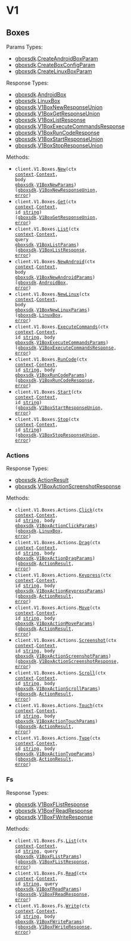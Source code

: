 # V1

## Boxes

Params Types:

- <a href="https://pkg.go.dev/github.com/stainless-sdks/gbox-sdk-go">gboxsdk</a>.<a href="https://pkg.go.dev/github.com/stainless-sdks/gbox-sdk-go#CreateAndroidBoxParam">CreateAndroidBoxParam</a>
- <a href="https://pkg.go.dev/github.com/stainless-sdks/gbox-sdk-go">gboxsdk</a>.<a href="https://pkg.go.dev/github.com/stainless-sdks/gbox-sdk-go#CreateBoxConfigParam">CreateBoxConfigParam</a>
- <a href="https://pkg.go.dev/github.com/stainless-sdks/gbox-sdk-go">gboxsdk</a>.<a href="https://pkg.go.dev/github.com/stainless-sdks/gbox-sdk-go#CreateLinuxBoxParam">CreateLinuxBoxParam</a>

Response Types:

- <a href="https://pkg.go.dev/github.com/stainless-sdks/gbox-sdk-go">gboxsdk</a>.<a href="https://pkg.go.dev/github.com/stainless-sdks/gbox-sdk-go#AndroidBox">AndroidBox</a>
- <a href="https://pkg.go.dev/github.com/stainless-sdks/gbox-sdk-go">gboxsdk</a>.<a href="https://pkg.go.dev/github.com/stainless-sdks/gbox-sdk-go#LinuxBox">LinuxBox</a>
- <a href="https://pkg.go.dev/github.com/stainless-sdks/gbox-sdk-go">gboxsdk</a>.<a href="https://pkg.go.dev/github.com/stainless-sdks/gbox-sdk-go#V1BoxNewResponseUnion">V1BoxNewResponseUnion</a>
- <a href="https://pkg.go.dev/github.com/stainless-sdks/gbox-sdk-go">gboxsdk</a>.<a href="https://pkg.go.dev/github.com/stainless-sdks/gbox-sdk-go#V1BoxGetResponseUnion">V1BoxGetResponseUnion</a>
- <a href="https://pkg.go.dev/github.com/stainless-sdks/gbox-sdk-go">gboxsdk</a>.<a href="https://pkg.go.dev/github.com/stainless-sdks/gbox-sdk-go#V1BoxListResponse">V1BoxListResponse</a>
- <a href="https://pkg.go.dev/github.com/stainless-sdks/gbox-sdk-go">gboxsdk</a>.<a href="https://pkg.go.dev/github.com/stainless-sdks/gbox-sdk-go#V1BoxExecuteCommandsResponse">V1BoxExecuteCommandsResponse</a>
- <a href="https://pkg.go.dev/github.com/stainless-sdks/gbox-sdk-go">gboxsdk</a>.<a href="https://pkg.go.dev/github.com/stainless-sdks/gbox-sdk-go#V1BoxRunCodeResponse">V1BoxRunCodeResponse</a>
- <a href="https://pkg.go.dev/github.com/stainless-sdks/gbox-sdk-go">gboxsdk</a>.<a href="https://pkg.go.dev/github.com/stainless-sdks/gbox-sdk-go#V1BoxStartResponseUnion">V1BoxStartResponseUnion</a>
- <a href="https://pkg.go.dev/github.com/stainless-sdks/gbox-sdk-go">gboxsdk</a>.<a href="https://pkg.go.dev/github.com/stainless-sdks/gbox-sdk-go#V1BoxStopResponseUnion">V1BoxStopResponseUnion</a>

Methods:

- <code title="post /api/v1/boxes">client.V1.Boxes.<a href="https://pkg.go.dev/github.com/stainless-sdks/gbox-sdk-go#V1BoxService.New">New</a>(ctx <a href="https://pkg.go.dev/context">context</a>.<a href="https://pkg.go.dev/context#Context">Context</a>, body <a href="https://pkg.go.dev/github.com/stainless-sdks/gbox-sdk-go">gboxsdk</a>.<a href="https://pkg.go.dev/github.com/stainless-sdks/gbox-sdk-go#V1BoxNewParams">V1BoxNewParams</a>) (<a href="https://pkg.go.dev/github.com/stainless-sdks/gbox-sdk-go">gboxsdk</a>.<a href="https://pkg.go.dev/github.com/stainless-sdks/gbox-sdk-go#V1BoxNewResponseUnion">V1BoxNewResponseUnion</a>, <a href="https://pkg.go.dev/builtin#error">error</a>)</code>
- <code title="get /api/v1/boxes/{id}">client.V1.Boxes.<a href="https://pkg.go.dev/github.com/stainless-sdks/gbox-sdk-go#V1BoxService.Get">Get</a>(ctx <a href="https://pkg.go.dev/context">context</a>.<a href="https://pkg.go.dev/context#Context">Context</a>, id <a href="https://pkg.go.dev/builtin#string">string</a>) (<a href="https://pkg.go.dev/github.com/stainless-sdks/gbox-sdk-go">gboxsdk</a>.<a href="https://pkg.go.dev/github.com/stainless-sdks/gbox-sdk-go#V1BoxGetResponseUnion">V1BoxGetResponseUnion</a>, <a href="https://pkg.go.dev/builtin#error">error</a>)</code>
- <code title="get /api/v1/boxes">client.V1.Boxes.<a href="https://pkg.go.dev/github.com/stainless-sdks/gbox-sdk-go#V1BoxService.List">List</a>(ctx <a href="https://pkg.go.dev/context">context</a>.<a href="https://pkg.go.dev/context#Context">Context</a>, query <a href="https://pkg.go.dev/github.com/stainless-sdks/gbox-sdk-go">gboxsdk</a>.<a href="https://pkg.go.dev/github.com/stainless-sdks/gbox-sdk-go#V1BoxListParams">V1BoxListParams</a>) (<a href="https://pkg.go.dev/github.com/stainless-sdks/gbox-sdk-go">gboxsdk</a>.<a href="https://pkg.go.dev/github.com/stainless-sdks/gbox-sdk-go#V1BoxListResponse">V1BoxListResponse</a>, <a href="https://pkg.go.dev/builtin#error">error</a>)</code>
- <code title="post /api/v1/boxes/android">client.V1.Boxes.<a href="https://pkg.go.dev/github.com/stainless-sdks/gbox-sdk-go#V1BoxService.NewAndroid">NewAndroid</a>(ctx <a href="https://pkg.go.dev/context">context</a>.<a href="https://pkg.go.dev/context#Context">Context</a>, body <a href="https://pkg.go.dev/github.com/stainless-sdks/gbox-sdk-go">gboxsdk</a>.<a href="https://pkg.go.dev/github.com/stainless-sdks/gbox-sdk-go#V1BoxNewAndroidParams">V1BoxNewAndroidParams</a>) (<a href="https://pkg.go.dev/github.com/stainless-sdks/gbox-sdk-go">gboxsdk</a>.<a href="https://pkg.go.dev/github.com/stainless-sdks/gbox-sdk-go#AndroidBox">AndroidBox</a>, <a href="https://pkg.go.dev/builtin#error">error</a>)</code>
- <code title="post /api/v1/boxes/linux">client.V1.Boxes.<a href="https://pkg.go.dev/github.com/stainless-sdks/gbox-sdk-go#V1BoxService.NewLinux">NewLinux</a>(ctx <a href="https://pkg.go.dev/context">context</a>.<a href="https://pkg.go.dev/context#Context">Context</a>, body <a href="https://pkg.go.dev/github.com/stainless-sdks/gbox-sdk-go">gboxsdk</a>.<a href="https://pkg.go.dev/github.com/stainless-sdks/gbox-sdk-go#V1BoxNewLinuxParams">V1BoxNewLinuxParams</a>) (<a href="https://pkg.go.dev/github.com/stainless-sdks/gbox-sdk-go">gboxsdk</a>.<a href="https://pkg.go.dev/github.com/stainless-sdks/gbox-sdk-go#LinuxBox">LinuxBox</a>, <a href="https://pkg.go.dev/builtin#error">error</a>)</code>
- <code title="post /api/v1/boxes/{id}/commands">client.V1.Boxes.<a href="https://pkg.go.dev/github.com/stainless-sdks/gbox-sdk-go#V1BoxService.ExecuteCommands">ExecuteCommands</a>(ctx <a href="https://pkg.go.dev/context">context</a>.<a href="https://pkg.go.dev/context#Context">Context</a>, id <a href="https://pkg.go.dev/builtin#string">string</a>, body <a href="https://pkg.go.dev/github.com/stainless-sdks/gbox-sdk-go">gboxsdk</a>.<a href="https://pkg.go.dev/github.com/stainless-sdks/gbox-sdk-go#V1BoxExecuteCommandsParams">V1BoxExecuteCommandsParams</a>) (<a href="https://pkg.go.dev/github.com/stainless-sdks/gbox-sdk-go">gboxsdk</a>.<a href="https://pkg.go.dev/github.com/stainless-sdks/gbox-sdk-go#V1BoxExecuteCommandsResponse">V1BoxExecuteCommandsResponse</a>, <a href="https://pkg.go.dev/builtin#error">error</a>)</code>
- <code title="post /api/v1/boxes/{id}/run-code">client.V1.Boxes.<a href="https://pkg.go.dev/github.com/stainless-sdks/gbox-sdk-go#V1BoxService.RunCode">RunCode</a>(ctx <a href="https://pkg.go.dev/context">context</a>.<a href="https://pkg.go.dev/context#Context">Context</a>, id <a href="https://pkg.go.dev/builtin#string">string</a>, body <a href="https://pkg.go.dev/github.com/stainless-sdks/gbox-sdk-go">gboxsdk</a>.<a href="https://pkg.go.dev/github.com/stainless-sdks/gbox-sdk-go#V1BoxRunCodeParams">V1BoxRunCodeParams</a>) (<a href="https://pkg.go.dev/github.com/stainless-sdks/gbox-sdk-go">gboxsdk</a>.<a href="https://pkg.go.dev/github.com/stainless-sdks/gbox-sdk-go#V1BoxRunCodeResponse">V1BoxRunCodeResponse</a>, <a href="https://pkg.go.dev/builtin#error">error</a>)</code>
- <code title="post /api/v1/boxes/{id}/start">client.V1.Boxes.<a href="https://pkg.go.dev/github.com/stainless-sdks/gbox-sdk-go#V1BoxService.Start">Start</a>(ctx <a href="https://pkg.go.dev/context">context</a>.<a href="https://pkg.go.dev/context#Context">Context</a>, id <a href="https://pkg.go.dev/builtin#string">string</a>) (<a href="https://pkg.go.dev/github.com/stainless-sdks/gbox-sdk-go">gboxsdk</a>.<a href="https://pkg.go.dev/github.com/stainless-sdks/gbox-sdk-go#V1BoxStartResponseUnion">V1BoxStartResponseUnion</a>, <a href="https://pkg.go.dev/builtin#error">error</a>)</code>
- <code title="post /api/v1/boxes/{id}/stop">client.V1.Boxes.<a href="https://pkg.go.dev/github.com/stainless-sdks/gbox-sdk-go#V1BoxService.Stop">Stop</a>(ctx <a href="https://pkg.go.dev/context">context</a>.<a href="https://pkg.go.dev/context#Context">Context</a>, id <a href="https://pkg.go.dev/builtin#string">string</a>) (<a href="https://pkg.go.dev/github.com/stainless-sdks/gbox-sdk-go">gboxsdk</a>.<a href="https://pkg.go.dev/github.com/stainless-sdks/gbox-sdk-go#V1BoxStopResponseUnion">V1BoxStopResponseUnion</a>, <a href="https://pkg.go.dev/builtin#error">error</a>)</code>

### Actions

Response Types:

- <a href="https://pkg.go.dev/github.com/stainless-sdks/gbox-sdk-go">gboxsdk</a>.<a href="https://pkg.go.dev/github.com/stainless-sdks/gbox-sdk-go#ActionResult">ActionResult</a>
- <a href="https://pkg.go.dev/github.com/stainless-sdks/gbox-sdk-go">gboxsdk</a>.<a href="https://pkg.go.dev/github.com/stainless-sdks/gbox-sdk-go#V1BoxActionScreenshotResponse">V1BoxActionScreenshotResponse</a>

Methods:

- <code title="post /api/v1/boxes/{id}/actions/click">client.V1.Boxes.Actions.<a href="https://pkg.go.dev/github.com/stainless-sdks/gbox-sdk-go#V1BoxActionService.Click">Click</a>(ctx <a href="https://pkg.go.dev/context">context</a>.<a href="https://pkg.go.dev/context#Context">Context</a>, id <a href="https://pkg.go.dev/builtin#string">string</a>, body <a href="https://pkg.go.dev/github.com/stainless-sdks/gbox-sdk-go">gboxsdk</a>.<a href="https://pkg.go.dev/github.com/stainless-sdks/gbox-sdk-go#V1BoxActionClickParams">V1BoxActionClickParams</a>) (<a href="https://pkg.go.dev/github.com/stainless-sdks/gbox-sdk-go">gboxsdk</a>.<a href="https://pkg.go.dev/github.com/stainless-sdks/gbox-sdk-go#LinuxBox">LinuxBox</a>, <a href="https://pkg.go.dev/builtin#error">error</a>)</code>
- <code title="post /api/v1/boxes/{id}/actions/drag">client.V1.Boxes.Actions.<a href="https://pkg.go.dev/github.com/stainless-sdks/gbox-sdk-go#V1BoxActionService.Drag">Drag</a>(ctx <a href="https://pkg.go.dev/context">context</a>.<a href="https://pkg.go.dev/context#Context">Context</a>, id <a href="https://pkg.go.dev/builtin#string">string</a>, body <a href="https://pkg.go.dev/github.com/stainless-sdks/gbox-sdk-go">gboxsdk</a>.<a href="https://pkg.go.dev/github.com/stainless-sdks/gbox-sdk-go#V1BoxActionDragParams">V1BoxActionDragParams</a>) (<a href="https://pkg.go.dev/github.com/stainless-sdks/gbox-sdk-go">gboxsdk</a>.<a href="https://pkg.go.dev/github.com/stainless-sdks/gbox-sdk-go#ActionResult">ActionResult</a>, <a href="https://pkg.go.dev/builtin#error">error</a>)</code>
- <code title="post /api/v1/boxes/{id}/actions/keypress">client.V1.Boxes.Actions.<a href="https://pkg.go.dev/github.com/stainless-sdks/gbox-sdk-go#V1BoxActionService.Keypress">Keypress</a>(ctx <a href="https://pkg.go.dev/context">context</a>.<a href="https://pkg.go.dev/context#Context">Context</a>, id <a href="https://pkg.go.dev/builtin#string">string</a>, body <a href="https://pkg.go.dev/github.com/stainless-sdks/gbox-sdk-go">gboxsdk</a>.<a href="https://pkg.go.dev/github.com/stainless-sdks/gbox-sdk-go#V1BoxActionKeypressParams">V1BoxActionKeypressParams</a>) (<a href="https://pkg.go.dev/github.com/stainless-sdks/gbox-sdk-go">gboxsdk</a>.<a href="https://pkg.go.dev/github.com/stainless-sdks/gbox-sdk-go#ActionResult">ActionResult</a>, <a href="https://pkg.go.dev/builtin#error">error</a>)</code>
- <code title="post /api/v1/boxes/{id}/actions/move">client.V1.Boxes.Actions.<a href="https://pkg.go.dev/github.com/stainless-sdks/gbox-sdk-go#V1BoxActionService.Move">Move</a>(ctx <a href="https://pkg.go.dev/context">context</a>.<a href="https://pkg.go.dev/context#Context">Context</a>, id <a href="https://pkg.go.dev/builtin#string">string</a>, body <a href="https://pkg.go.dev/github.com/stainless-sdks/gbox-sdk-go">gboxsdk</a>.<a href="https://pkg.go.dev/github.com/stainless-sdks/gbox-sdk-go#V1BoxActionMoveParams">V1BoxActionMoveParams</a>) (<a href="https://pkg.go.dev/github.com/stainless-sdks/gbox-sdk-go">gboxsdk</a>.<a href="https://pkg.go.dev/github.com/stainless-sdks/gbox-sdk-go#ActionResult">ActionResult</a>, <a href="https://pkg.go.dev/builtin#error">error</a>)</code>
- <code title="post /api/v1/boxes/{id}/actions/screenshot">client.V1.Boxes.Actions.<a href="https://pkg.go.dev/github.com/stainless-sdks/gbox-sdk-go#V1BoxActionService.Screenshot">Screenshot</a>(ctx <a href="https://pkg.go.dev/context">context</a>.<a href="https://pkg.go.dev/context#Context">Context</a>, id <a href="https://pkg.go.dev/builtin#string">string</a>, body <a href="https://pkg.go.dev/github.com/stainless-sdks/gbox-sdk-go">gboxsdk</a>.<a href="https://pkg.go.dev/github.com/stainless-sdks/gbox-sdk-go#V1BoxActionScreenshotParams">V1BoxActionScreenshotParams</a>) (<a href="https://pkg.go.dev/github.com/stainless-sdks/gbox-sdk-go">gboxsdk</a>.<a href="https://pkg.go.dev/github.com/stainless-sdks/gbox-sdk-go#V1BoxActionScreenshotResponse">V1BoxActionScreenshotResponse</a>, <a href="https://pkg.go.dev/builtin#error">error</a>)</code>
- <code title="post /api/v1/boxes/{id}/actions/scroll">client.V1.Boxes.Actions.<a href="https://pkg.go.dev/github.com/stainless-sdks/gbox-sdk-go#V1BoxActionService.Scroll">Scroll</a>(ctx <a href="https://pkg.go.dev/context">context</a>.<a href="https://pkg.go.dev/context#Context">Context</a>, id <a href="https://pkg.go.dev/builtin#string">string</a>, body <a href="https://pkg.go.dev/github.com/stainless-sdks/gbox-sdk-go">gboxsdk</a>.<a href="https://pkg.go.dev/github.com/stainless-sdks/gbox-sdk-go#V1BoxActionScrollParams">V1BoxActionScrollParams</a>) (<a href="https://pkg.go.dev/github.com/stainless-sdks/gbox-sdk-go">gboxsdk</a>.<a href="https://pkg.go.dev/github.com/stainless-sdks/gbox-sdk-go#ActionResult">ActionResult</a>, <a href="https://pkg.go.dev/builtin#error">error</a>)</code>
- <code title="post /api/v1/boxes/{id}/actions/touch">client.V1.Boxes.Actions.<a href="https://pkg.go.dev/github.com/stainless-sdks/gbox-sdk-go#V1BoxActionService.Touch">Touch</a>(ctx <a href="https://pkg.go.dev/context">context</a>.<a href="https://pkg.go.dev/context#Context">Context</a>, id <a href="https://pkg.go.dev/builtin#string">string</a>, body <a href="https://pkg.go.dev/github.com/stainless-sdks/gbox-sdk-go">gboxsdk</a>.<a href="https://pkg.go.dev/github.com/stainless-sdks/gbox-sdk-go#V1BoxActionTouchParams">V1BoxActionTouchParams</a>) (<a href="https://pkg.go.dev/github.com/stainless-sdks/gbox-sdk-go">gboxsdk</a>.<a href="https://pkg.go.dev/github.com/stainless-sdks/gbox-sdk-go#ActionResult">ActionResult</a>, <a href="https://pkg.go.dev/builtin#error">error</a>)</code>
- <code title="post /api/v1/boxes/{id}/actions/type">client.V1.Boxes.Actions.<a href="https://pkg.go.dev/github.com/stainless-sdks/gbox-sdk-go#V1BoxActionService.Type">Type</a>(ctx <a href="https://pkg.go.dev/context">context</a>.<a href="https://pkg.go.dev/context#Context">Context</a>, id <a href="https://pkg.go.dev/builtin#string">string</a>, body <a href="https://pkg.go.dev/github.com/stainless-sdks/gbox-sdk-go">gboxsdk</a>.<a href="https://pkg.go.dev/github.com/stainless-sdks/gbox-sdk-go#V1BoxActionTypeParams">V1BoxActionTypeParams</a>) (<a href="https://pkg.go.dev/github.com/stainless-sdks/gbox-sdk-go">gboxsdk</a>.<a href="https://pkg.go.dev/github.com/stainless-sdks/gbox-sdk-go#ActionResult">ActionResult</a>, <a href="https://pkg.go.dev/builtin#error">error</a>)</code>

### Fs

Response Types:

- <a href="https://pkg.go.dev/github.com/stainless-sdks/gbox-sdk-go">gboxsdk</a>.<a href="https://pkg.go.dev/github.com/stainless-sdks/gbox-sdk-go#V1BoxFListResponse">V1BoxFListResponse</a>
- <a href="https://pkg.go.dev/github.com/stainless-sdks/gbox-sdk-go">gboxsdk</a>.<a href="https://pkg.go.dev/github.com/stainless-sdks/gbox-sdk-go#V1BoxFReadResponse">V1BoxFReadResponse</a>
- <a href="https://pkg.go.dev/github.com/stainless-sdks/gbox-sdk-go">gboxsdk</a>.<a href="https://pkg.go.dev/github.com/stainless-sdks/gbox-sdk-go#V1BoxFWriteResponse">V1BoxFWriteResponse</a>

Methods:

- <code title="get /api/v1/boxes/{id}/fs/list">client.V1.Boxes.Fs.<a href="https://pkg.go.dev/github.com/stainless-sdks/gbox-sdk-go#V1BoxFService.List">List</a>(ctx <a href="https://pkg.go.dev/context">context</a>.<a href="https://pkg.go.dev/context#Context">Context</a>, id <a href="https://pkg.go.dev/builtin#string">string</a>, query <a href="https://pkg.go.dev/github.com/stainless-sdks/gbox-sdk-go">gboxsdk</a>.<a href="https://pkg.go.dev/github.com/stainless-sdks/gbox-sdk-go#V1BoxFListParams">V1BoxFListParams</a>) (<a href="https://pkg.go.dev/github.com/stainless-sdks/gbox-sdk-go">gboxsdk</a>.<a href="https://pkg.go.dev/github.com/stainless-sdks/gbox-sdk-go#V1BoxFListResponse">V1BoxFListResponse</a>, <a href="https://pkg.go.dev/builtin#error">error</a>)</code>
- <code title="get /api/v1/boxes/{id}/fs/read">client.V1.Boxes.Fs.<a href="https://pkg.go.dev/github.com/stainless-sdks/gbox-sdk-go#V1BoxFService.Read">Read</a>(ctx <a href="https://pkg.go.dev/context">context</a>.<a href="https://pkg.go.dev/context#Context">Context</a>, id <a href="https://pkg.go.dev/builtin#string">string</a>, query <a href="https://pkg.go.dev/github.com/stainless-sdks/gbox-sdk-go">gboxsdk</a>.<a href="https://pkg.go.dev/github.com/stainless-sdks/gbox-sdk-go#V1BoxFReadParams">V1BoxFReadParams</a>) (<a href="https://pkg.go.dev/github.com/stainless-sdks/gbox-sdk-go">gboxsdk</a>.<a href="https://pkg.go.dev/github.com/stainless-sdks/gbox-sdk-go#V1BoxFReadResponse">V1BoxFReadResponse</a>, <a href="https://pkg.go.dev/builtin#error">error</a>)</code>
- <code title="post /api/v1/boxes/{id}/fs/write">client.V1.Boxes.Fs.<a href="https://pkg.go.dev/github.com/stainless-sdks/gbox-sdk-go#V1BoxFService.Write">Write</a>(ctx <a href="https://pkg.go.dev/context">context</a>.<a href="https://pkg.go.dev/context#Context">Context</a>, id <a href="https://pkg.go.dev/builtin#string">string</a>, body <a href="https://pkg.go.dev/github.com/stainless-sdks/gbox-sdk-go">gboxsdk</a>.<a href="https://pkg.go.dev/github.com/stainless-sdks/gbox-sdk-go#V1BoxFWriteParams">V1BoxFWriteParams</a>) (<a href="https://pkg.go.dev/github.com/stainless-sdks/gbox-sdk-go">gboxsdk</a>.<a href="https://pkg.go.dev/github.com/stainless-sdks/gbox-sdk-go#V1BoxFWriteResponse">V1BoxFWriteResponse</a>, <a href="https://pkg.go.dev/builtin#error">error</a>)</code>
